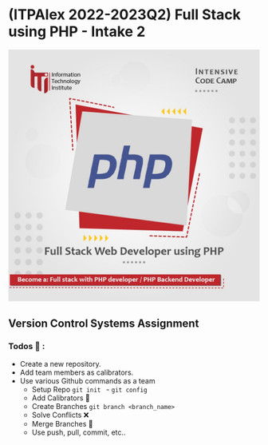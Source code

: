 # (ITPAlex 2022-2023Q2) Full Stack using PHP - Intake 2

![Iti Full Stack Web Developer Using PHP](/imgs/iti.jpg)

## Version Control Systems Assignment

### Todos :notebook_with_decorative_cover: :

-   Create a new repository.
-   Add team members as calibrators.
-   Use various Github commands as a team
    -   Setup Repo `git init ` - `git config`
    -   Add Calibrators :busts_in_silhouette:
    -   Create Branches `git branch <branch_name>`
    -   Solve Conflicts :x:
    -   Merge Branches :arrows_counterclockwise:
    -   Use push, pull, commit, etc..
